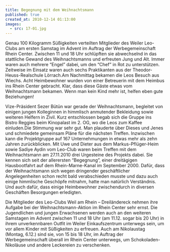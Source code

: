 ```yaml
---
title: Begegnung mit dem Weihnachtsmann
published: true
created_at: 2010-12-14 01:13:00
images:
  - src: 17-01.jpg
---
```


Genau 100 Kilogramm Süßigkeiten verteilten Mitglieder des Weiler Leo-Clubs am ersten Samstag im Advent im Auftrag der Werbegemeinschaft Rhein Center. Zwischen 11 und 18 Uhr schlüpften sie abwechselnd in das stattliche Gewand des Weihnachtsmanns und erfreuten Jung und Alt. Immer waren auch mehrere “Engel” dabei, um den “Chef” in Rot zu unterstützen. Zeitweise im Einsatz waren auch sechs Praktikanten aus der Theodor-Heuss-Realschule Lörrach.Am Nachmittag bekamen die Leos Besuch aus Wiechs. Acht Heimbewohner wurden von einer Betreuerin mit dem Heimbus ins Rhein Center gebracht. Klar, dass diese Gäste etwas vom Weihnachtsmann bekamen. Wenn man kein Kind mehr ist, helfen eben gute Beziehungen!

Vize-Präsident Sezer Bütün war gerade der Weihnachtsmann, begleitet von einigen jungen Kolleginnen in himmlisch anmutender Bekleidung sowie weiteren Helfern in Zivil. Kurz entschlossen begab sich die Gruppe ins Bistro Reggies beim Kinopalast im 2. OG, wo die Leos zum Kaffee einluden.Die Stimmung war sehr gut. Man plauderte über Dieses und Jenes und schmiedete gemeinsam Pläne für die nächsten Treffen. Inzwischen kann die Projektgruppe auf 167 Unternehmungen in etwas mehr als zehn Jahren zurückblicken. Mit Uwe und Dieter aus dem Markus-Pflüger-Heim sowie Sadiye Aydin vom Leo-Club waren beim Treffen mit dem Weihnachtsmann am 27.11.2010 drei Urgesteine des Projekts dabei. Sie kennen sich seit der allerersten “Begegnung”, einer dreitägigen Hausbootfahrt auf dem Rhein-Marne-Kanal im September 2000. Dafür, dass der Weihnachtsmann sich wegen dringender geschäftlicher Angelegenheiten schon recht bald verabschieden musste und dazu auch einige himmlische Geschöpfe mitnahm, hatte man natürlich Verständnis. Und auch dafür, dass einige Heimbewohner zwischendurch in diversen Geschäften Besorgungen erledigten.

Die Mitglieder des Leo-Clubs Weil am Rhein – Dreiländereck nehmen ihre Aufgabe bei der Weihnachtsmann-Aktion im Rhein Center sehr ernst. Die Jugendlichen und jungen Erwachsenen werden auch an den weiteren Samstagen im Advent zwischen 11 und 18 Uhr (am 11.12. sogar bis 20 Uhr) in ihrem unverkennbaren Outfit im Weiler Einkaufszentrum unterwegs sein, um vor allem Kinder mit Süßigkeiten zu erfreuen. Auch am Nikolaustag (Montag, 6.12.) sind sie, von 15 bis 18 Uhr, im Auftrag der Werbegemeinschaft überall im Rhein Center unterwegs, um Schokoladen-Nikoläuse und andere Leckereien zu verschenken.
